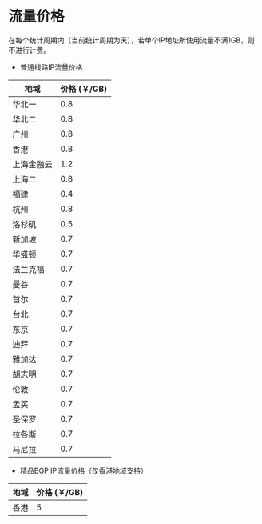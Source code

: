 # 流量价格

在每个统计周期内（当前统计周期为天），若单个IP地址所使用流量不满1GB，则不进行计费。

 * 普通线路IP流量价格

| 地域    | 价格 (￥/GB) |
| ----- | --------- |
| 华北一   | 0.8       |
| 华北二   | 0.8       |
| 广州    | 0.8       |
| 香港    | 0.8       |
| 上海金融云 | 1.2       |
| 上海二   | 0.8       |
| 福建   | 0.4       |
| 杭州  | 0.8       |
| 洛杉矶   | 0.5       |
| 新加坡   | 0.7       |
| 华盛顿   | 0.7       |
| 法兰克福  | 0.7       |
| 曼谷    | 0.7       |
| 首尔    | 0.7       |
| 台北    | 0.7       |
| 东京    | 0.7       |
| 迪拜    | 0.7       |
| 雅加达   | 0.7       |
| 胡志明   | 0.7       |
| 伦敦    | 0.7       |
| 孟买    | 0.7       |
| 圣保罗   | 0.7       |
| 拉各斯   | 0.7       |
| 马尼拉   | 0.7       |

 * 精品BGP IP流量价格（仅香港地域支持）
   
| 地域    | 价格 (￥/GB) |
| ----- | --------- |
| 香港  |  5     |
